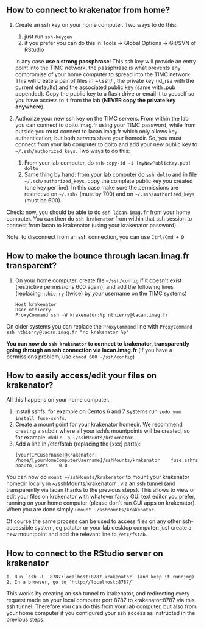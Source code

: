 ## How to connect to krakenator from home?

1. Create an ssh key on your home computer. Two ways to do this:
    1. just run `ssh-keygen`
    2. if you prefer you can do this in Tools -> Global Options -> Git/SVN of RStudio

    In any case <b>use a strong passphrase</b>! This ssh key will provide an entry point into the TIMC network, the passphrase is what prevents any compromise of your home computer to spread into the TIMC network.
    This will create a pair of files in ~/.ssh/ , the private key (id_rsa with the current defaults) and the associated public key (same with .pub appended). Copy the public key to a flash drive or email it to youself so you have access to it from the lab (<b>NEVER copy the private key anywhere</b>).

2. Authorize your new ssh key on the TIMC servers. From within the lab you can connect to dolto.imag.fr using your TIMC password, while from outside you must connect to lacan.imag.fr which only allows key authentication, but both servers share your homedir. So, you must connect from your lab computer to dolto and add your new public key to `~/.ssh/authorized_keys`. Two ways to do this:
    1. From your lab computer, do `ssh-copy-id -i [myNewPublicKey.pub] dolto`
    2. Same thing by hand: from your lab computer do `ssh dolto` and in file `~/.ssh/authorized_keys`, copy the complete public key you created (one key per line). In this case make sure the permissions are restrictive on `~/.ssh/` (must by 700) and on  `~/.ssh/authorized_keys` (must be 600).

Check: now, you should be able to do `ssh lacan.imag.fr` from your home computer. You can then do `ssh krakenator` from within that ssh session to connect from lacan to krakenator (using your krakenator password).

Note: to disconnect from an ssh connection, you can use `Ctrl/Cmd + D`


## How to make the bounce through lacan.imag.fr transparent?

1. On your home computer, create file `~/ssh/config` if it doesn't exist (restrictive permissions 600 again), and add the following lines (replacing `nthierry` (twice) by *your* username on the TIMC systems)
    ```
    Host krakenator
    User nthierry
    ProxyCommand ssh -W krakenator:%p nthierry@lacan.imag.fr 
    ```

On older systems you can replace the `ProxyCommand` line with
    ```
    ProxyCommand ssh nthierry@lacan.imag.fr "nc krakenator %p"
    ```
       
**You can now do `ssh krakenator` to connect to krakenator, transparently going through an ssh connection via lacan.imag.fr** (if you have a permissions problem, use `chmod 600 ~/ssh/config`)
    
    
## How to easily access/edit your files on krakenator?

All this happens on your home computer.
1. Install sshfs, for example on Centos 6 and 7 systems run `sudo yum install fuse-sshfs`.
1. Create a mount point for your krakenator homedir. We recommend creating a subdir where all your sshfs mountpoints will be created, so for example: `mkdir -p ~/sshMounts/krakenator`.
1. Add a line in /etc/fstab (replacing the [xxx] parts):
    ```
    [yourTIMCusername]@krakenator:    /home/[yourHomeComputerUsername]/sshMounts/krakenator    fuse.sshfs    noauto,users    0 0
    ```

You can now do `mount ~/sshMounts/krakenator` to mount your krakenator homedir locally in ~/sshMounts/krakenator/ , via an ssh tunnel (and transparently via lacan thanks to the previous steps). This allows to view or edit your files on krakenator with whatever fancy GUI text editor you prefer, running on your home computer (please don't run GUI apps on krakenator). When you are done simply `umount ~/sshMounts/krakenator`.

Of course the same process can be used to access files on any other ssh-accessible system, eg patator or your lab desktop computer: just create a new mountpoint and add the relevant line to `/etc/fstab`.


## How to connect to the RStudio server on krakenator

    1. Run `ssh -L  8787:localhost:8787 krakenator` (and keep it running)
    2. In a browser, go to `http://localhost:8787/`

This works by creating an ssh tunnel to krakenator, and redirecting every request made on your local computer port 8787 to krakenator:8787 via this ssh tunnel. Therefore you can do this from your lab computer, but also from your home computer if you configured your ssh access as instructed in the previous steps.
